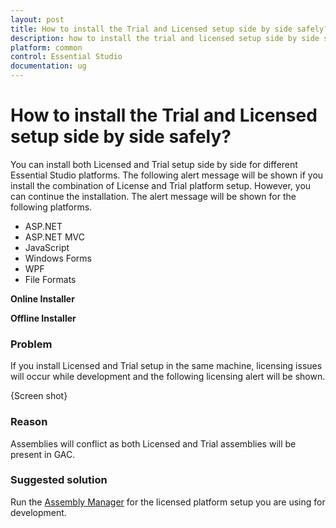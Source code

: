 ```yaml
---
layout: post
title: How to install the Trial and Licensed setup side by side safely?  | common | Syncfusion
description: how to install the trial and licensed setup side by side safely?
platform: common
control: Essential Studio
documentation: ug
---
```



# How to install the Trial and Licensed setup side by side safely?

You can install both Licensed and Trial setup side by side for different Essential Studio platforms. The following alert message will be shown if you install the combination of License and Trial platform setup. However, you can continue the installation. The alert message will be shown for the following platforms.

* ASP.NET
* ASP.NET MVC
* JavaScript
* Windows Forms
* WPF
* File Formats  

**Online Installer**


**Offline Installer**



### Problem

If you install Licensed and Trial setup in the same machine, licensing issues will occur while development and the following licensing alert will be shown.

{Screen shot}

### Reason

Assemblies will conflict as both Licensed and Trial assemblies will be present in GAC.

### Suggested solution

Run the [Assembly Manager](https://help.syncfusion.com/common/essential-studio/utilities#assembly-manager) for the licensed platform setup you are using for development.

